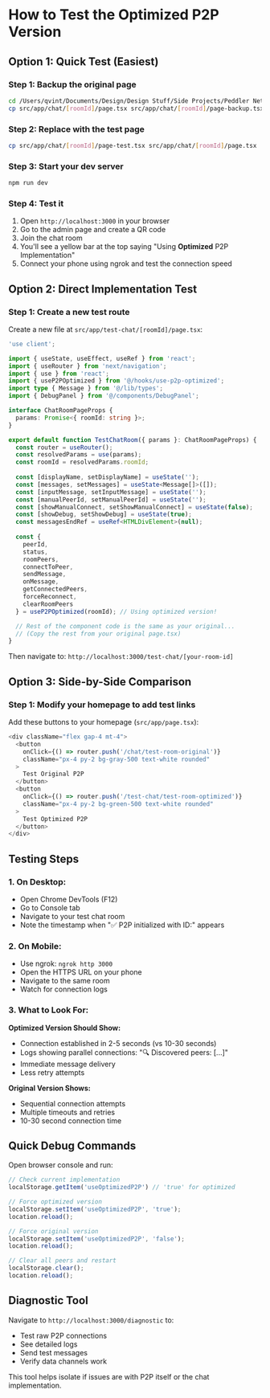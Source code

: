 # How to Test the Optimized P2P Version

## Option 1: Quick Test (Easiest)

### Step 1: Backup the original page
```bash
cd /Users/qvint/Documents/Design/Design Stuff/Side Projects/Peddler Network App/festival-chat
cp src/app/chat/[roomId]/page.tsx src/app/chat/[roomId]/page-backup.tsx
```

### Step 2: Replace with the test page
```bash
cp src/app/chat/[roomId]/page-test.tsx src/app/chat/[roomId]/page.tsx
```

### Step 3: Start your dev server
```bash
npm run dev
```

### Step 4: Test it
1. Open `http://localhost:3000` in your browser
2. Go to the admin page and create a QR code
3. Join the chat room
4. You'll see a yellow bar at the top saying "Using **Optimized** P2P Implementation"
5. Connect your phone using ngrok and test the connection speed

## Option 2: Direct Implementation Test

### Step 1: Create a new test route
Create a new file at `src/app/test-chat/[roomId]/page.tsx`:

```typescript
'use client';

import { useState, useEffect, useRef } from 'react';
import { useRouter } from 'next/navigation';
import { use } from 'react';
import { useP2POptimized } from '@/hooks/use-p2p-optimized';
import type { Message } from '@/lib/types';
import { DebugPanel } from '@/components/DebugPanel';

interface ChatRoomPageProps {
  params: Promise<{ roomId: string }>;
}

export default function TestChatRoom({ params }: ChatRoomPageProps) {
  const router = useRouter();
  const resolvedParams = use(params);
  const roomId = resolvedParams.roomId;
  
  const [displayName, setDisplayName] = useState('');
  const [messages, setMessages] = useState<Message[]>([]);
  const [inputMessage, setInputMessage] = useState('');
  const [manualPeerId, setManualPeerId] = useState('');
  const [showManualConnect, setShowManualConnect] = useState(false);
  const [showDebug, setShowDebug] = useState(true);
  const messagesEndRef = useRef<HTMLDivElement>(null);
  
  const { 
    peerId, 
    status, 
    roomPeers, 
    connectToPeer, 
    sendMessage, 
    onMessage, 
    getConnectedPeers,
    forceReconnect,
    clearRoomPeers
  } = useP2POptimized(roomId); // Using optimized version!

  // Rest of the component code is the same as your original...
  // (Copy the rest from your original page.tsx)
}
```

Then navigate to: `http://localhost:3000/test-chat/[your-room-id]`

## Option 3: Side-by-Side Comparison

### Step 1: Modify your homepage to add test links
Add these buttons to your homepage (`src/app/page.tsx`):

```typescript
<div className="flex gap-4 mt-4">
  <button
    onClick={() => router.push('/chat/test-room-original')}
    className="px-4 py-2 bg-gray-500 text-white rounded"
  >
    Test Original P2P
  </button>
  <button
    onClick={() => router.push('/test-chat/test-room-optimized')}
    className="px-4 py-2 bg-green-500 text-white rounded"
  >
    Test Optimized P2P
  </button>
</div>
```

## Testing Steps

### 1. On Desktop:
- Open Chrome DevTools (F12)
- Go to Console tab
- Navigate to your test chat room
- Note the timestamp when "✅ P2P initialized with ID:" appears

### 2. On Mobile:
- Use ngrok: `ngrok http 3000`
- Open the HTTPS URL on your phone
- Navigate to the same room
- Watch for connection logs

### 3. What to Look For:

**Optimized Version Should Show:**
- Connection established in 2-5 seconds (vs 10-30 seconds)
- Logs showing parallel connections: "🔍 Discovered peers: [...]"
- Immediate message delivery
- Less retry attempts

**Original Version Shows:**
- Sequential connection attempts
- Multiple timeouts and retries
- 10-30 second connection time

## Quick Debug Commands

Open browser console and run:

```javascript
// Check current implementation
localStorage.getItem('useOptimizedP2P') // 'true' for optimized

// Force optimized version
localStorage.setItem('useOptimizedP2P', 'true');
location.reload();

// Force original version
localStorage.setItem('useOptimizedP2P', 'false');
location.reload();

// Clear all peers and restart
localStorage.clear();
location.reload();
```

## Diagnostic Tool

Navigate to `http://localhost:3000/diagnostic` to:
- Test raw P2P connections
- See detailed logs
- Send test messages
- Verify data channels work

This tool helps isolate if issues are with P2P itself or the chat implementation.
